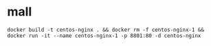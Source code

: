 # mall

`
docker build -t centos-nginx . && docker rm -f centos-nginx-1 && docker run -it --name centos-nginx-1 -p 8801:80 -d centos-nginx
`

